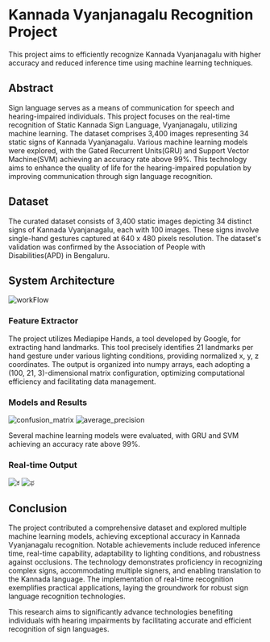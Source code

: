 # Kannada Vyanjanagalu Recognition Project

This project aims to efficiently recognize Kannada Vyanjanagalu with higher accuracy and reduced inference time using machine learning techniques.

## Abstract

Sign language serves as a means of communication for speech and hearing-impaired individuals. This project focuses on the real-time recognition of Static Kannada Sign Language, Vyanjanagalu, utilizing machine learning. The dataset comprises 3,400 images representing 34 static signs of Kannada Vyanjanagalu. Various machine learning models were explored, with the Gated Recurrent Units(GRU) and Support Vector Machine(SVM) achieving an accuracy rate above 99%. This technology aims to enhance the quality of life for the hearing-impaired population by improving communication through sign language recognition.

## Dataset

The curated dataset consists of 3,400 static images depicting 34 distinct signs of Kannada Vyanjanagalu, each with 100 images. These signs involve single-hand gestures captured at 640 x 480 pixels resolution. The dataset's validation was confirmed by the Association of People with Disabilities(APD) in Bengaluru.

## System Architecture
![workFlow](https://github.com/mohan-0709/Kannada-Sign-Language-Recognition/assets/79490917/3c9943d8-1f8e-416b-9b57-89541419410c)

### Feature Extractor

The project utilizes Mediapipe Hands, a tool developed by Google, for extracting hand landmarks. This tool precisely identifies 21 landmarks per hand gesture under various lighting conditions, providing normalized x, y, z coordinates. The output is organized into numpy arrays, each adopting a (100, 21, 3)-dimensional matrix configuration, optimizing computational efficiency and facilitating data management.

### Models and Results

![confusion_matrix](https://github.com/mohan-0709/Kannada-Sign-Language-Recognition/assets/79490917/b4e9337e-6f43-4c1c-8048-695a0d45db5f)
![average_precision](https://github.com/mohan-0709/Kannada-Sign-Language-Recognition/assets/79490917/67267df5-ab5f-4a25-8d18-0d153535e09c)


Several machine learning models were evaluated, with GRU and SVM achieving an accuracy rate above 99%.

### Real-time Output

![ಕ](https://github.com/mohan-0709/Kannada-Sign-Language-Recognition/assets/79490917/ab730ba1-3b67-48e0-88ce-d2a339f40657)
![ಫ](https://github.com/mohan-0709/Kannada-Sign-Language-Recognition/assets/79490917/2f7c9a2d-594b-4a7c-8e44-5e48d5153c9b)

## Conclusion

The project contributed a comprehensive dataset and explored multiple machine learning models, achieving exceptional accuracy in Kannada Vyanjanagalu recognition. Notable achievements include reduced inference time, real-time capability, adaptability to lighting conditions, and robustness against occlusions. The technology demonstrates proficiency in recognizing complex signs, accommodating multiple signers, and enabling translation to the Kannada language. The implementation of real-time recognition exemplifies practical applications, laying the groundwork for robust sign language recognition technologies.

This research aims to significantly advance technologies benefiting individuals with hearing impairments by facilitating accurate and efficient recognition of sign languages.
